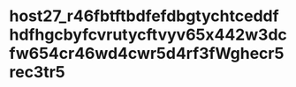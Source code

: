 # host27_r46fbtftbdfefdbgtychtceddfhdfhgcbyfcvrutycftvyv65x442w3dcfw654cr46wd4cwr5d4rf3fWghecr5rec3tr5